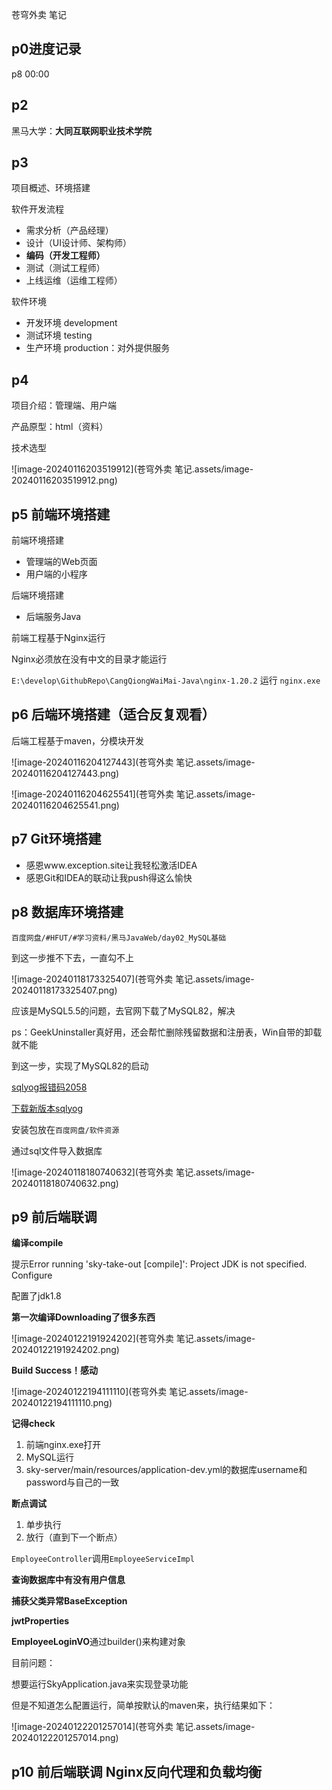 苍穹外卖 笔记

## p0进度记录

p8 00:00

## p2

黑马大学：**大同互联网职业技术学院**

## p3

项目概述、环境搭建

软件开发流程

- 需求分析（产品经理）
- 设计（UI设计师、架构师）
- **编码（开发工程师）**
- 测试（测试工程师）
- 上线运维（运维工程师）

软件环境

- 开发环境 development
- 测试环境 testing
- 生产环境 production：对外提供服务

## p4

项目介绍：管理端、用户端

产品原型：html（资料）

技术选型  

![image-20240116203519912](苍穹外卖 笔记.assets/image-20240116203519912.png)

## p5 前端环境搭建

前端环境搭建

- 管理端的Web页面
- 用户端的小程序

后端环境搭建

- 后端服务Java

前端工程基于Nginx运行

Nginx必须放在没有中文的目录才能运行

`E:\develop\GithubRepo\CangQiongWaiMai-Java\nginx-1.20.2` 运行 `nginx.exe`

## p6 后端环境搭建（适合反复观看）

后端工程基于maven，分模块开发

![image-20240116204127443](苍穹外卖 笔记.assets/image-20240116204127443.png)

![image-20240116204625541](苍穹外卖 笔记.assets/image-20240116204625541.png)



## p7 Git环境搭建

- 感恩www.exception.site让我轻松激活IDEA
- 感恩Git和IDEA的联动让我push得这么愉快



## p8 数据库环境搭建

`百度网盘/#HFUT/#学习资料/黑马JavaWeb/day02_MySQL基础`

到这一步推不下去，一直勾不上

![image-20240118173325407](苍穹外卖 笔记.assets/image-20240118173325407.png)

应该是MySQL5.5的问题，去官网下载了MySQL82，解决

ps：GeekUninstaller真好用，还会帮忙删除残留数据和注册表，Win自带的卸载就不能

到这一步，实现了MySQL82的启动

[sqlyog报错码2058](https://www.jb51.net/database/308515yax.htm)

[下载新版本sqlyog](http://www.winwin7.com/soft/32507.html)

安装包放在`百度网盘/软件资源`

通过sql文件导入数据库

![image-20240118180740632](苍穹外卖 笔记.assets/image-20240118180740632.png)



## p9 前后端联调

**编译compile**

提示Error running 'sky-take-out [compile]': Project JDK is not specified. Configure

配置了jdk1.8

**第一次编译Downloading了很多东西**

![image-20240122191924202](苍穹外卖 笔记.assets/image-20240122191924202.png)

**Build Success！感动**

![image-20240122194111110](苍穹外卖 笔记.assets/image-20240122194111110.png)

**记得check**

1. 前端nginx.exe打开
2. MySQL运行
3. sky-server/main/resources/application-dev.yml的数据库username和password与自己的一致

**断点调试**

1. 单步执行
2. 放行（直到下一个断点）

`EmployeeController`调用`EmployeeServiceImpl`

**查询数据库中有没有用户信息**

**捕获父类异常BaseException**

**jwtProperties**

**EmployeeLoginVO**通过builder()来构建对象



目前问题：

想要运行SkyApplication.java来实现登录功能

但是不知道怎么配置运行，简单按默认的maven来，执行结果如下：

![image-20240122201257014](苍穹外卖 笔记.assets/image-20240122201257014.png)



## p10 前后端联调 Nginx反向代理和负载均衡
